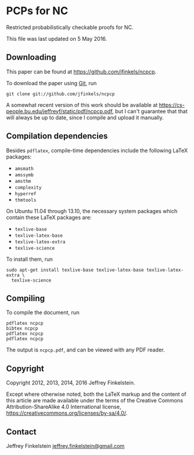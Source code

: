 PCPs for NC
===========

Restricted probabilistically checkable proofs for NC.

This file was last updated on 5 May 2016.

Downloading
-----------

This paper can be found at https://github.com/jfinkels/ncpcp.

To download the paper using [Git][1], run

    git clone git://github.com/jfinkels/ncpcp

[1]: http://git-scm.com

A somewhat recent version of this work should be available at
https://cs-people.bu.edu/jeffreyf/static/pdf/ncpcp.pdf, but I can't guarantee
that that will always be up to date, since I compile and upload it manually.

Compilation dependencies
------------------------

Besides `pdflatex`, compile-time dependencies include the following LaTeX
packages:

* `amsmath`
* `amssymb`
* `amsthm`
* `complexity`
* `hyperref`
* `thmtools`

On Ubuntu 11.04 through 13.10, the necessary system packages which contain
these LaTeX packages are:

* `texlive-base`
* `texlive-latex-base`
* `texlive-latex-extra`
* `texlive-science`

To install them, run

    sudo apt-get install texlive-base texlive-latex-base texlive-latex-extra \
      texlive-science

Compiling
---------

To compile the document, run

    pdflatex ncpcp
    bibtex ncpcp
    pdflatex ncpcp
    pdflatex ncpcp

The output is `ncpcp.pdf`, and can be viewed with any PDF reader.

Copyright
---------

Copyright 2012, 2013, 2014, 2016 Jeffrey Finkelstein.

Except where otherwise noted, both the LaTeX markup and the content of this
article are made available under the terms of the Creative Commons
Attribution-ShareAlike 4.0 International license,
https://creativecommons.org/licenses/by-sa/4.0/.

Contact
-------

Jeffrey Finkelstein <jeffrey.finkelstein@gmail.com>
